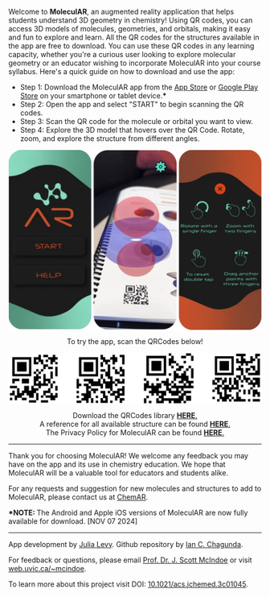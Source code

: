 
<p>Welcome to <strong>MoleculAR</strong>, an augmented reality application that helps students understand 3D geometry in chemistry!
  Using QR codes, you can access 3D models of molecules, geometries, and orbitals, making it easy and fun to explore and learn. 
  All the QR codes for the structures available in the app are free to download.
  You can use these QR codes in any learning capacity, whether you're a curious user looking to explore molecular geometry or an educator wishing to incorporate MoleculAR into your course syllabus.
  Here's a quick guide on how to download and use the app:
</p>
  <ul> <li>Step 1: Download the MoleculAR app from the <a href="https://apps.apple.com/ca/app/molecular/id1585592102">App Store</a> or <a href="https://play.google.com/store/apps/details?id=com.MolecularUVic.Molecular">Google Play Store</a> on your smartphone or tablet device.<strong>*</strong></li>
    <li>Step 2: Open the app and select "START" to begin scanning the QR codes.</li>
    <li>Step 3: Scan the QR code for the molecule or orbital you want to view.</li>
    <li>Step 4: Explore the 3D model that hovers over the QR Code. Rotate, zoom, and explore the structure from different angles.</li>
  </ul> 

<p>
<div style="text-align: center;">
  <img src="MoleculAR.png" alt="MoleculAR User Interface" title="MoleculAR How-to" style="display: block; margin-left: auto; margin-right: auto; width: 50; box-shadow: 10 10 5 grey;">
</div>
</p>

<div style="text-align: center;">
To try the app, scan the QRCodes below!
</div>


<p>
<div style="text-align: center;">
  <img src="Sample QRCodes.png" alt="Sample QRCodes" title="Sample QRCodes" style="display: block; margin-left: auto; margin-right: auto; width: 50; box-shadow: 10 10 5 grey;">
</div>
</p>


<p>
<div style="text-align: center;">
Download the QRCodes library <a href="https://github.com/chagunda/moleculAR/raw/main/QRCodes.zip" class="centered-link">
    <span style="font-weight: bold; font-size: 1.5;">HERE</span>.
  </a> 
</div>

<div style="text-align: center;">  
A reference for all available structure can be found <a href="https://docs.google.com/spreadsheets/d/1rp0W7Dvag5nanlVGZodpaoh631qYNTDIzY4KswBUSiw/edit?usp=sharing" class="centered-link">
    <span style="font-weight: bold; font-size: 1.5;">HERE</span>.
  </a>
</div>

<div style="text-align: center;">  
The Privacy Policy for MoleculAR can be found <a href="https://chagunda.github.io/moleculAR/privacypolicy" class="centered-link">
    <span style="font-weight: bold; font-size: 1.5;">HERE</span>.
  </a>
</div>
</p>

<hr>

<p>Thank you for choosing MoleculAR! We welcome any feedback you may have on the app and its use in chemistry education. We hope that MoleculAR will be a valuable tool for educators and students alike.</p>
<p>For any requests and suggestion for new molecules and structures to add to MoleculAR, please contact us at <a href="mailto:chemar@uvic.ca">ChemAR</a>.</p>

<p><strong>*NOTE: </strong>The Android and Apple iOS versions of MoleculAR are now fully available for download. [NOV 07 2024]</p>

  <hr>

<footer>
  <p>App development by <a href="https://www.linkedin.com/in/julia-levy-758893267/">Julia Levy</a>. Github repository by <a href="https://www.linkedin.com/in/ian-chagunda/">Ian C. Chagunda</a>.</p>
  <p>For feedback or questions, please email <a href="mailto:mcindoe@uvic.ca">Prof. Dr. J. Scott McIndoe</a> or visit <a href="https://web.uvic.ca/~mcindoe/">web.uvic.ca/~mcindoe</a>.</p>
  <p>To learn more about this project visit DOI: <a href="https://doi.org/10.1021/acs.jchemed.3c01045">10.1021/acs.jchemed.3c01045</a>.</p>
</footer>

